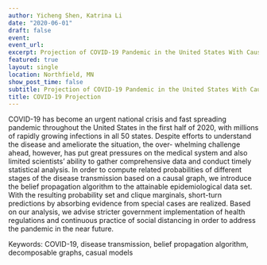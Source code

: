 ```yaml
---
author: Yicheng Shen, Katrina Li
date: "2020-06-01"
draft: false
event: 
event_url: 
excerpt: Projection of COVID-19 Pandemic in the United States With Causal Model & Belief Propagation Algorithm
featured: true
layout: single
location: Northfield, MN
show_post_time: false
subtitle: Projection of COVID-19 Pandemic in the United States With Causal Model & Belief Propagation Algorithm
title: COVID-19 Projection
---
```


COVID-19 has become an urgent national crisis and fast spreading pandemic throughout the United States in the first half of 2020, with millions of rapidly growing infections in all 50 states. Despite efforts to understand the disease and ameliorate the situation, the over- whelming challenge ahead, however, has put great pressures on the medical system and also limited scientists’ ability to gather comprehensive data and conduct timely statistical analysis. In order to compute related probabilities of different stages of the disease transmission based on a causal graph, we introduce the belief propagation algorithm to the attainable epidemiological data set. With the resulting probability set and clique marginals, short-turn predictions by absorbing evidence from special cases are realized. Based on our analysis, we advise stricter government implementation of health regulations and continuous practice of social distancing in order to address the pandemic in the near future.


Keywords: COVID-19, disease transmission, belief propagation algorithm, decomposable graphs, casual models

